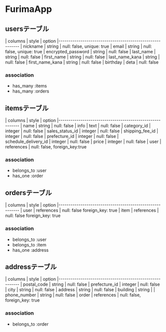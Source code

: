 # FurimaApp

## usersテーブル

| columns            | style   | option
|----------------------------------------------------------
| nickname           | string  | null: false, unique: true
| email              | string  | null: false, unique: true
| encrypted_password | string  | null: false
| last_name          | string  | null: false
| first_name         | string  | null: false
| last_name_kana     | string  | null: false
| first_name_kana    | string  | null: false
| birthday           | deta    | null: false

### association
- has_many :items
- has_many :orders

## itemsテーブル

| columns              | style      | option
|----------------------------------------------------------
| name                 | string     | null: false
| info                 | text       | null: false
| category_id          | integer    | null: false
| sales_status_id      | integer    | null: false
| shipping_fee_id   	 | integer    | null: false
| prefecture_id        | integer    | null: false
| schedule_delivery_id | integer    | null: false
| price	               | integer    | null: false
| user                 | references | null: false, foreign_key:true

### association
- belongs_to :user
- has_one :order


## ordersテーブル

| columns | style      | option
|----------------------------------------------------------
| user    | references | null: false foreign_key: true
| item    | references | null: false foreign_key: true

### association
- belongs_to :user
- belongs_to :item
- has_one :address


## addressテーブル

| columns              | style      | option
|----------------------------------------------------------
| postal_code          | string     | null: false
| prefecture_id        | integer    | null: false
| city                 | string     | null: false
| address              | string     | null: false
| building             | string     |
| phone_number         | string     | null: false
| order                | references | null: false, foreign_key: true

### association
- belongs_to :order